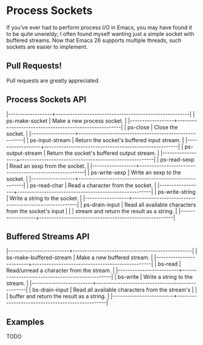 Process Sockets
===============

If you've ever had to perform process I/O in Emacs, you may have found
it to be quite unwieldy; I often found myself wanting just a simple
socket with buffered streams.  Now that Emacs 26 supports multiple
threads, such sockets are easier to implement.

Pull Requests!
--------------

Pull requests are greatly appreciated.

Process Sockets API
-------------------

|------------------+-------------------------------------------------------|
| ps-make-socket   | Make a new process socket.                            |
|------------------+-------------------------------------------------------|
| ps-close         | Close the socket.                                     |
|------------------+-------------------------------------------------------|
| ps-input-stream  | Return the socket's buffered input stream.            |
|------------------+-------------------------------------------------------|
| ps-output-stream | Return the socket's buffered output stream.           |
|------------------+-------------------------------------------------------|
| ps-read-sexp     | Read an sexp from the socket.                         |
|------------------+-------------------------------------------------------|
| ps-write-sexp    | Write an sexp to the socket.                          |
|------------------+-------------------------------------------------------|
| ps-read-char     | Read a character from the socket.                     |
|------------------+-------------------------------------------------------|
| ps-write-string  | Write a string to the socket.                         |
|------------------+-------------------------------------------------------|
| ps-drain-input   | Read all available characters from the socket's input |
|                  | stream and return the result as a string.             |
|------------------+-------------------------------------------------------|

Buffered Streams API
--------------------

|-------------------------+-------------------------------------------------|
| bs-make-buffered-stream | Make a new buffered stream.                     |
|-------------------------+-------------------------------------------------|
| bs-read                 | Read/unread a character from the stream.        |
|-------------------------+-------------------------------------------------|
| bs-write                | Write a string to the stream.                   |
|-------------------------+-------------------------------------------------|
| bs-drain-input          | Read all available characters from the stream's |
|                         | buffer and return the result as a string.       |
|-------------------------+-------------------------------------------------|

Examples
--------

TODO
